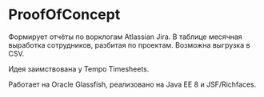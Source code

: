 # ProofOfConcept
Формирует отчёты по ворклогам Atlassian Jira. В таблице месячная выработка сотрудников, разбитая по проектам. Возможна выгрузка в CSV.

Идея заимствована у Tempo Timesheets.

Работает на Oracle Glassfish, реализовано на Java EE 8  и JSF/Richfaces.
